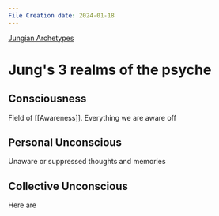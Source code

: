 ```yaml
---
File Creation date: 2024-01-18
---
```

[Jungian Archetypes](https://www.youtube.com/watch?v=V8WuljiJFBI&list=PL_0I7-kEnl0a-LIJt0jzonLLufyjRGje6)

# Jung's 3 realms of the psyche
## Consciousness
Field of [[Awareness]]. Everything we are aware off

## Personal Unconscious
Unaware or suppressed thoughts and memories
## Collective Unconscious
Here are 